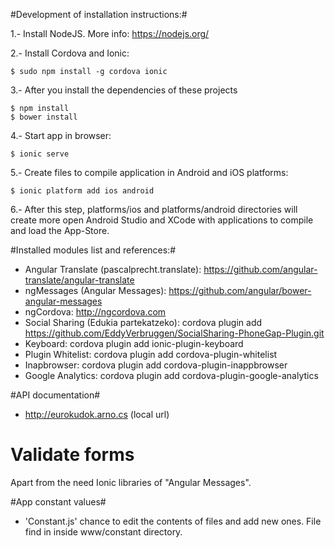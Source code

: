 #Development of installation instructions:#

1.- Install NodeJS. More info: https://nodejs.org/

2.- Install Cordova and Ionic: 

    $ sudo npm install -g cordova ionic

3.- After you install the dependencies of these projects

    $ npm install
    $ bower install

4.- Start app in browser:

    $ ionic serve

5.- Create files to compile application in Android and iOS platforms:

    $ ionic platform add ios android

6.- After this step, platforms/ios and platforms/android directories will create more open Android Studio and XCode with applications to compile and load the App-Store.

#Installed modules list and references:#

* Angular Translate (pascalprecht.translate): https://github.com/angular-translate/angular-translate
* ngMessages (Angular Messages): https://github.com/angular/bower-angular-messages
* ngCordova: http://ngcordova.com
* Social Sharing (Edukia partekatzeko): cordova plugin add https://github.com/EddyVerbruggen/SocialSharing-PhoneGap-Plugin.git
* Keyboard: cordova plugin add ionic-plugin-keyboard
* Plugin Whitelist: cordova plugin add cordova-plugin-whitelist
* Inapbrowser: cordova plugin add cordova-plugin-inappbrowser
* Google Analytics: cordova plugin add cordova-plugin-google-analytics

#API documentation#

* http://eurokudok.arno.cs (local url)

# Validate forms #

Apart from the need Ionic libraries of "Angular Messages".

#App constant values#

* 'Constant.js' chance to edit the contents of files and add new ones. File find in inside www/constant directory.